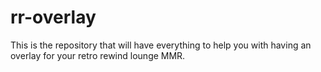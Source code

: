 # rr-overlay
This is the repository that will have everything to help you with having an overlay for your retro rewind lounge MMR.
